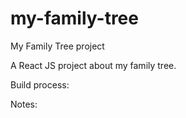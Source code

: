 # my-family-tree
My Family Tree project

A React JS project about my family tree.

Build process:

Notes:
